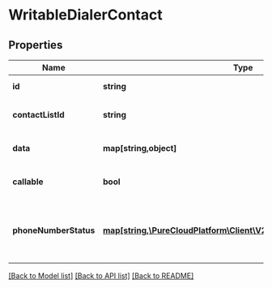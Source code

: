 # WritableDialerContact

## Properties
Name | Type | Description | Notes
------------ | ------------- | ------------- | -------------
**id** | **string** | The globally unique identifier for the object. | [optional] 
**contactListId** | **string** | The identifier of the contact list containing this contact. | 
**data** | **map[string,object]** | An ordered map of the contact&#39;s columns and corresponding values. | 
**callable** | **bool** | Indicates whether or not the contact can be called. | [optional] 
**phoneNumberStatus** | [**map[string,\PureCloudPlatform\Client\V2\Model\PhoneNumberStatus]**](PhoneNumberStatus.md) | A map of phone number columns to PhoneNumberStatuses, which indicate if the phone number is callable or not. | [optional] 

[[Back to Model list]](../README.md#documentation-for-models) [[Back to API list]](../README.md#documentation-for-api-endpoints) [[Back to README]](../README.md)


